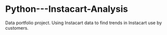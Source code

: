 # Python---Instacart-Analysis
Data portfolio project. Using Instacart data to find trends in Instacart use by customers.
